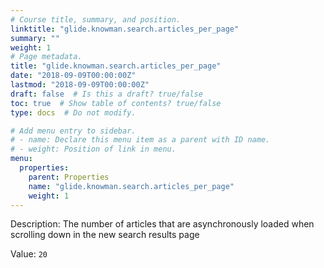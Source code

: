 ```yaml
---
# Course title, summary, and position.
linktitle: "glide.knowman.search.articles_per_page"
summary: ""
weight: 1
# Page metadata.
title: "glide.knowman.search.articles_per_page"
date: "2018-09-09T00:00:00Z"
lastmod: "2018-09-09T00:00:00Z"
draft: false  # Is this a draft? true/false
toc: true  # Show table of contents? true/false
type: docs  # Do not modify.

# Add menu entry to sidebar.
# - name: Declare this menu item as a parent with ID name.
# - weight: Position of link in menu.
menu:
  properties:
    parent: Properties
    name: "glide.knowman.search.articles_per_page"
    weight: 1
---
```


Description: The number of articles that are asynchronously loaded when scrolling down in the new search results page


Value: `20`